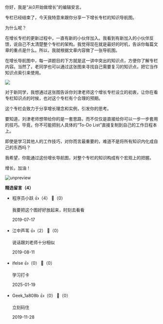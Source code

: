 你好，我是“从0开始做增长”的编辑安言。

专栏已经结束了，今天我特意来跟你分享一下增长专栏的知识导航图。

为什么呢？

在增长专栏的更新过程中，一直有新的小伙伴加入。我看到有新加入的小伙伴反馈，说自己不太清楚整个专栏的架构。我觉得现在就是最好的时机，告诉你每篇文章的重点是什么。所以，我就根据文章内容做了一张导航图。

在增长导航图中，每一讲题目的下方就是这一讲中突出的知识点，方便你了解专栏内容。当然了，老同学也可以通过这张图来寻找自己需要复习的知识点，把它当作知识点索引来使用。

![](https://static001.geekbang.org/resource/image/f8/e1/f8d1d375e5bfc96a296687c2350ea6e1.png?wh=1440%2A14920)

对于新同学，我想通过这张图告诉你刘津老师这个增长专栏设立的初衷，让你在看专栏知识点的时候，也对这个专栏有个合理的预期。

这个专栏会致力于分享增长理念和实例，引发你的思考。

要知道，刘津老师想带给你的是一套思路，而不仅仅是直接给你可以一步一步套用的技巧。毕竟，你不可能把别人具体的“To-Do List”直接复制到自己的工作日程本上。

即使是学习其他人的工作技巧，对你而言最重要的，难道不是将所有知识内化成自己的东西吗？

我希望，你能通过这份增长导航图，对整个专栏的知识构成有个宏观上的把握。

增长，加油！

![unpreview](https://static001.geekbang.org/resource/image/85/5c/85e5bb1f89d888058dedd51530626a5c.jpg?wh=620%2A368)
<div><strong>精选留言（4）</strong></div><ul>
<li><span>程序员小跃</span> 👍（4） 💬（0）<p>我要把这个图好好放起来，时刻去看看</p>2019-07-17</li><br/><li><span>江中芦苇</span> 👍（2） 💬（0）<p>说话跟刘老师十分相似</p>2019-08-11</li><br/><li><span>ifelse</span> 👍（0） 💬（0）<p>学习打卡</p>2025-01-19</li><br/><li><span>Geek_1a808b</span> 👍（0） 💬（0）<p>立刻码住</p>2019-11-28</li><br/>
</ul>